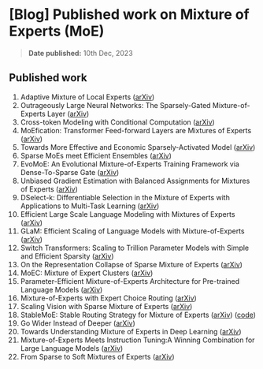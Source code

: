 # [Blog] Published work on Mixture of Experts (MoE)

> **Date published:** 10th Dec, 2023

<!-- 
Background
- Need for mixture of experts.
- History of MoE and how old is the concept
  - Initial results in 1990s
-->


<!-- 
Thought experiment on MoE - Understanding the concept using basic example.
-->


<!-- MoE for deep learning -->


<!--  -->



## Published work
1. Adaptive Mixture of Local Experts ([arXiv](https://www.cs.toronto.edu/~hinton/absps/jjnh91.pdf))
1. Outrageously Large Neural Networks: The Sparsely-Gated Mixture-of-Experts Layer ([arXiv](https://arxiv.org/abs/1701.06538))
1. Cross-token Modeling with Conditional Computation ([arXiv](https://arxiv.org/abs/2109.02008))
1. MoEfication: Transformer Feed-forward Layers are Mixtures of Experts ([arXiv](https://arxiv.org/abs/2110.01786))
1. Towards More Effective and Economic Sparsely-Activated Model ([arXiv](https://arxiv.org/abs/2110.07431))
1. Sparse MoEs meet Efficient Ensembles ([arXiv](https://arxiv.org/abs/2110.03360))
1. EvoMoE: An Evolutional Mixture-of-Experts Training Framework via Dense-To-Sparse Gate ([arXiv](https://arxiv.org/abs/2112.14397))
1. Unbiased Gradient Estimation with Balanced Assignments for Mixtures of Experts ([arXiv](https://arxiv.org/abs/2109.11817))
1. DSelect-k: Differentiable Selection in the Mixture of Experts with Applications to Multi-Task Learning ([arXiv](https://arxiv.org/abs/2106.03760))
1. Efficient Large Scale Language Modeling with Mixtures of Experts ([arXiv](https://arxiv.org/abs/2112.10684))
1. GLaM: Efficient Scaling of Language Models with Mixture-of-Experts ([arXiv](https://arxiv.org/abs/2112.06905))
1. Switch Transformers: Scaling to Trillion Parameter Models with Simple and Efficient Sparsity ([arXiv](https://arxiv.org/abs/2101.03961))
1. On the Representation Collapse of Sparse Mixture of Experts ([arXiv](https://arxiv.org/abs/2204.09179))
1. MoEC: Mixture of Expert Clusters ([arXiv](https://arxiv.org/abs/2207.09094))
1. Parameter-Efficient Mixture-of-Experts Architecture for Pre-trained Language Models ([arXiv](https://arxiv.org/abs/2203.01104))
1. Mixture-of-Experts with Expert Choice Routing ([arXiv](https://arxiv.org/abs/2202.09368))
1. Scaling Vision with Sparse Mixture of Experts ([arXiv](https://arxiv.org/abs/2106.05974))
1. StableMoE: Stable Routing Strategy for Mixture of Experts ([arXiv](https://arxiv.org/abs/2204.08396)) ([code](https://github.com/Hunter-DDM/stablemoe))
1. Go Wider Instead of Deeper ([arXiv](https://arxiv.org/abs/2107.11817))
1. Towards Understanding Mixture of Experts in Deep Learning ([arXiv](https://arxiv.org/abs/2208.02813))
1. Mixture-of-Experts Meets Instruction Tuning:A Winning Combination for Large Language Models ([arXiv](https://arxiv.org/abs/2305.14705))
1. From Sparse to Soft Mixtures of Experts ([arXiv](https://arxiv.org/abs/2308.00951v1))